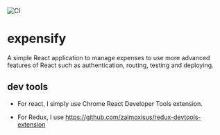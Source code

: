 ![CI](https://github.com/canyener/expensify/workflows/CI/badge.svg?branch=master)

# expensify
A simple React application to manage expenses to use more advanced features of React such as authentication, routing, testing and deploying.

## dev tools

- For react, I simply use Chrome React Developer Tools extension.

- For Redux, I use https://github.com/zalmoxisus/redux-devtools-extension